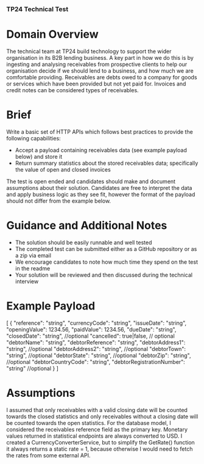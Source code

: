 ### TP24 Technical Test

# Domain Overview
The technical team at TP24 build technology to support the wider organisation in its B2B lending
business. A key part in how we do this is by ingesting and analysing receivables from
prospective clients to help our organisation decide if we should lend to a business, and how
much we are comfortable providing.
Receivables are debts owed to a company for goods or services which have been provided but
not yet paid for. Invoices and credit notes can be considered types of receivables.

# Brief
Write a basic set of HTTP APIs which follows best practices to provide the following capabilities:
- Accept a payload containing receivables data (see example payload below) and store it
- Return summary statistics about the stored receivables data; specifically the value of
open and closed invoices

The test is open ended and candidates should make and document assumptions about their
solution. Candidates are free to interpret the data and apply business logic as they see fit,
however the format of the payload should not differ from the example below.

# Guidance and Additional Notes
- The solution should be easily runnable and well tested
- The completed test can be submitted either as a GitHub repository or as a zip via email
- We encourage candidates to note how much time they spend on the test in the readme
- Your solution will be reviewed and then discussed during the technical interview

# Example Payload
[
{
"reference": "string",
"currencyCode": "string",
"issueDate": "string",
"openingValue": 1234.56,
"paidValue": 1234.56,
"dueDate": "string",
"closedDate": "string", //optional
"cancelled": true|false, // optional
"debtorName": "string",
"debtorReference": "string",
"debtorAddress1": "string", //optional
"debtorAddress2": "string", //optional
"debtorTown": "string", //optional
"debtorState": "string", //optional
"debtorZip": "string", //optional
"debtorCountryCode": "string",
"debtorRegistrationNumber": "string" //optional
}
]

# Assumptions
I assumed that only receivables with a valid closing date will be counted towards the closed statistics and only receivables without a closing date will be counted towards the open statistics.
For the database model, I considered the receivables reference field as the primary key.
Monetary values ​​returned in statistical endpoints are always converted to USD. 
I created a CurrencyConverterService, but to simplify the GetRate() function it always returns a static rate = 1, because otherwise I would need to fetch the rates from some external API.